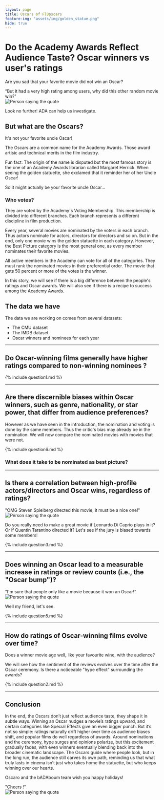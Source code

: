 ```yaml
---
layout: page
title: Oscars of FlOpscars
feature-img: "assets/img/golden_statue.png"
hide: true
---
```


# Do the Academy Awards Reflect Audience Taste? Oscar winners vs user's ratings

Are you sad that your favorite movie did not win an Oscar?

<div class="quote-container">
    <div class="quote-bubble">
        “But it had a very high rating among users, why did this other random movie win?”
        <div class="quote-tail"></div>
    </div>
    <img src="assets/img/person.png" alt="Person saying the quote" class="quote-image">
</div>

Look no further! ADA can help us investigate.

## But what are the Oscars?

It's not your favorite uncle Oscar!

The Oscars are a common name for the Academy Awards. Those award artisic and technical merits in the film industry.

Fun fact: The origin of the name is disputed but the most famous story is the one of an Academy Awards librarian called Margaret Herrick. When seeing the golden statuette, she exclamed that it reminder her of her Uncle Oscar!

So it might actually be your favorite uncle Oscar...

### Who votes?

They are voted by the Academy's Voting Membership. This membership is divided into different branches. Each branch represents a different discipline in film production.

Every year, several movies are nominated by the voters in each branch. Thus actors nominate for actors, directors for directors and so on. But in the end, only one movie wins the golden statuette in each category. However, the Best Picture category is the most general one, as every member nominates their favorite movies.

All active members in the Academy can vote for all of the categories. They must rank the nominated movies in their preferential order. The movie that gets 50 percent or more of the votes is the winner.

In this story, we will see if there is a big difference between the people's ratings and Oscar awards. We will also see if there is a recipe to success among the Academy Awards.

## The data we have

The data we are working on comes from several datasets:

- The CMU dataset
- The IMDB dataset
- Oscar winners and nominees for each year

---

## Do Oscar-winning films generally have higher ratings compared to non-winning nominees ?

<div>
  {% include question1.md %}
</div>

---

## Are there discernible biases within Oscar winners, such as genre, nationality, or star power, that differ from audience preferences?

However as we have seen in the introduction, the nomination and voting is done by the same members. Thus the critic's bias may already be in the nomination. We will now compare the nominated movies with movies that were not.

<div>
  {% include question6.md %}
</div>

### What does it take to be nominated as best picture?

---

## Is there a correlation between high-profile actors/directors and Oscar wins, regardless of ratings?

<div class="quote-container">
    <div class="quote-bubble">
        "OMG Steven Spielberg directed this movie, it must be a nice one!"
        <div class="quote-tail"></div>
    </div>
    <img src="assets/img/person.png" alt="Person saying the quote" class="quote-image">
</div>

Do you really need to make a great movie if Leonardo Di Caprio plays in it? Or if Quentin Tarantino directed it? Let's see if the jury is biased towards some members!

<div>
  {% include question3.md %}
</div>

---

## Does winning an Oscar lead to a measurable increase in ratings or review counts (i.e., the "Oscar bump")?

<div class="quote-container">
    <div class="quote-bubble">
        "I'm sure that people only like a movie because it won an Oscar!"
        <div class="quote-tail"></div>
    </div>
    <img src="assets/img/person.png" alt="Person saying the quote" class="quote-image">
</div>

Well my friend, let's see.

<div>
  {% include question5.md %}
</div>

<hr>

<h2> How do ratings of Oscar-winning films evolve over time? </h2>

Does a winner movie age well, like your favourite wine, with the audience?

We will see how the sentiment of the reviews evolves over the time after the Oscar ceremony. Is there a noticeable "hype effect" surrounding the awards?

<div>
  {% include question2.md %}
</div>

<hr>

<h2> Conclusion </h2>

In the end, the Oscars don’t just reflect audience taste, they shape it in subtle ways. Winning an Oscar nudges a movie’s ratings upward, and certain categories like Special Effects give an even bigger punch. But it’s not so simple: ratings naturally drift higher over time as audience biases shift, and popular films do well regardless of awards. Around nominations and the ceremony, hype surges and opinions polarize, but this excitement gradually fades, with even winners eventually blending back into the broader cinematic landscape. The Oscars guide where people look, but in the long run, the audience still carves its own path, reminding us that what truly lasts in cinema isn’t just who takes home the statuette, but who keeps winning over our hearts.

Oscaro and the bADAboum team wish you happy holidays!

<div class="quote-container">
    <div class="quote-bubble">
        "Cheers !"
        <div class="quote-tail"></div>
    </div>
    <img src="assets/img/person.png" alt="Person saying the quote" class="quote-image">
</div>
